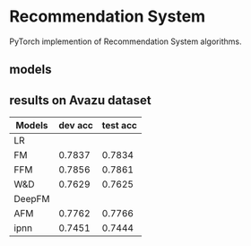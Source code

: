 # Recommendation System
PyTorch implemention of Recommendation System algorithms.

## models

## results on Avazu dataset
Models|dev acc|test acc
---|---|---
LR| |
FM|0.7837|0.7834
FFM|0.7856|0.7861
W&D|0.7629|0.7625
DeepFM||
AFM|0.7762|0.7766
ipnn|0.7451|0.7444
